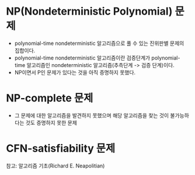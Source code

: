 # NP(Nondeterministic Polynomial) 문제
* polynomial-time nondeterministic 알고리즘으로 풀 수 있는 진위판별 문제의 집합이다.
* polynomial-time nondeterministic 알고리즘이란 검증단계가 polynomial-time 알고리즘인 nondeterministic 알고리즘(추측단계 -> 검증 단계)이다.
* NP이면서 P인 문제가 있다는 것을 아직 증명하지 못했다.


# NP-complete 문제
* 그 문제에 대한 알고리즘을 발견하지 못했으며 해당 알고리즘을 찾는 것이 불가능하다는 것도 증명하지 못한 문제

# CFN-satisfiability 문제
참고: 알고리즘 기초(Richard E. Neapolitian)
